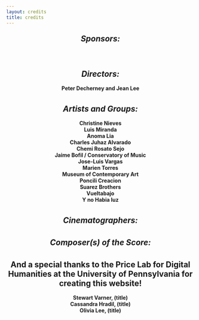 ```yaml
---
layout: credits
title: credits
---
```


<h2 style="text-align: center; margin: auto;">

<strong><i>Sponsors:</i></strong></h2>
<br></br>
<h2 style="text-align: center; margin: auto;"><strong><i>Directors:</strong></i></h2>
<h4 style="text-align: center; margin: auto; padding: 0px;"><br> Peter Decherney and Jean Lee</h4>
<br></br>
<h2 style="text-align: center; margin: auto;"><strong><i>Artists and Groups:</i></strong></h2> 
	<h4 style="text-align: center; margin: auto; padding: 0px;"><br>Christine Nieves
	<br>Luis Miranda
<br>Anoma Lia
<br>Charles Juhaz Alvarado
<br>Chemi Rosato Sejo
<br>Jaime Bofil / Conservatory of Music
<br>Jose-Luis Vargas
<br>Marien Torres
<br>Museum of Contemporary Art
<br>Poncili Creacion
<br>Suarez Brothers
<br>Vueltabajo
<br>Y no Habia luz</h4>
<br></br>
<h2 style="text-align: center; margin: auto;"><strong><i>Cinematographers:</i></strong></h2>
<br></br>
<h2 style="text-align: center; margin: auto;"><strong><i>Composer(s) of the Score:</i></strong></h2>
<br></br>

<h2 style="text-align: center; margin: auto;"><strong>And a special thanks to the Price Lab for Digital Humanities at the University of Pennsylvania for creating this website!</strong></h2>
<h4 style="text-align: center; margin: auto; padding: 0px;">
<br>Stewart Varner, (title) 
<br>Cassandra Hradil, (title)
<br>Olivia Lee, (title)
</h4>
<br>


